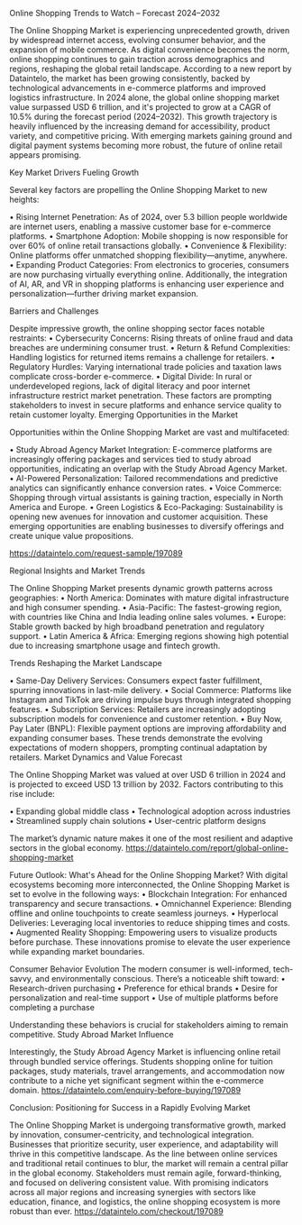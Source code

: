 Online Shopping Trends to Watch – Forecast 2024–2032

The Online Shopping Market is experiencing unprecedented growth, driven by widespread internet access, evolving consumer behavior, and the expansion of mobile commerce. As digital convenience becomes the norm, online shopping continues to gain traction across demographics and regions, reshaping the global retail landscape.
According to a new report by Dataintelo, the market has been growing consistently, backed by technological advancements in e-commerce platforms and improved logistics infrastructure. In 2024 alone, the global online shopping market value surpassed USD 6 trillion, and it's projected to grow at a CAGR of 10.5% during the forecast period (2024–2032).
This growth trajectory is heavily influenced by the increasing demand for accessibility, product variety, and competitive pricing. With emerging markets gaining ground and digital payment systems becoming more robust, the future of online retail appears promising.

Key Market Drivers Fueling Growth

Several key factors are propelling the Online Shopping Market to new heights:

•	Rising Internet Penetration: As of 2024, over 5.3 billion people worldwide are internet users, enabling a massive customer base for e-commerce platforms.
•	Smartphone Adoption: Mobile shopping is now responsible for over 60% of online retail transactions globally.
•	Convenience & Flexibility: Online platforms offer unmatched shopping flexibility—anytime, anywhere.
•	Expanding Product Categories: From electronics to groceries, consumers are now purchasing virtually everything online.
Additionally, the integration of AI, AR, and VR in shopping platforms is enhancing user experience and personalization—further driving market expansion.

Barriers and Challenges

Despite impressive growth, the online shopping sector faces notable restraints:
•	Cybersecurity Concerns: Rising threats of online fraud and data breaches are undermining consumer trust.
•	Return & Refund Complexities: Handling logistics for returned items remains a challenge for retailers.
•	Regulatory Hurdles: Varying international trade policies and taxation laws complicate cross-border e-commerce.
•	Digital Divide: In rural or underdeveloped regions, lack of digital literacy and poor internet infrastructure restrict market penetration.
These factors are prompting stakeholders to invest in secure platforms and enhance service quality to retain customer loyalty.
Emerging Opportunities in the Market

Opportunities within the Online Shopping Market are vast and multifaceted:

•	Study Abroad Agency Market Integration: E-commerce platforms are increasingly offering packages and services tied to study abroad opportunities, indicating an overlap with the Study Abroad Agency Market.
•	AI-Powered Personalization: Tailored recommendations and predictive analytics can significantly enhance conversion rates.
•	Voice Commerce: Shopping through virtual assistants is gaining traction, especially in North America and Europe.
•	Green Logistics & Eco-Packaging: Sustainability is opening new avenues for innovation and customer acquisition.
These emerging opportunities are enabling businesses to diversify offerings and create unique value propositions. 

https://dataintelo.com/request-sample/197089 

Regional Insights and Market Trends

The Online Shopping Market presents dynamic growth patterns across geographies:
•	North America: Dominates with mature digital infrastructure and high consumer spending.
•	Asia-Pacific: The fastest-growing region, with countries like China and India leading online sales volumes.
•	Europe: Stable growth backed by high broadband penetration and regulatory support.
•	Latin America & Africa: Emerging regions showing high potential due to increasing smartphone usage and fintech growth.

Trends Reshaping the Market Landscape

•	Same-Day Delivery Services: Consumers expect faster fulfillment, spurring innovations in last-mile delivery.
•	Social Commerce: Platforms like Instagram and TikTok are driving impulse buys through integrated shopping features.
•	Subscription Services: Retailers are increasingly adopting subscription models for convenience and customer retention.
•	Buy Now, Pay Later (BNPL): Flexible payment options are improving affordability and expanding consumer bases.
These trends demonstrate the evolving expectations of modern shoppers, prompting continual adaptation by retailers.
Market Dynamics and Value Forecast

The Online Shopping Market was valued at over USD 6 trillion in 2024 and is projected to exceed USD 13 trillion by 2032. Factors contributing to this rise include:

•	Expanding global middle class
•	Technological adoption across industries
•	Streamlined supply chain solutions
•	User-centric platform designs

The market’s dynamic nature makes it one of the most resilient and adaptive sectors in the global economy.
https://dataintelo.com/report/global-online-shopping-market

Future Outlook: What's Ahead for the Online Shopping Market?
With digital ecosystems becoming more interconnected, the Online Shopping Market is set to evolve in the following ways:
•	Blockchain Integration: For enhanced transparency and secure transactions.
•	Omnichannel Experience: Blending offline and online touchpoints to create seamless journeys.
•	Hyperlocal Deliveries: Leveraging local inventories to reduce shipping times and costs.
•	Augmented Reality Shopping: Empowering users to visualize products before purchase.
These innovations promise to elevate the user experience while expanding market boundaries.

Consumer Behavior Evolution
The modern consumer is well-informed, tech-savvy, and environmentally conscious. There’s a noticeable shift toward:
•	Research-driven purchasing
•	Preference for ethical brands
•	Desire for personalization and real-time support
•	Use of multiple platforms before completing a purchase

Understanding these behaviors is crucial for stakeholders aiming to remain competitive.
Study Abroad Market Influence

Interestingly, the Study Abroad Agency Market is influencing online retail through bundled service offerings. Students shopping online for tuition packages, study materials, travel arrangements, and accommodation now contribute to a niche yet significant segment within the e-commerce domain.
https://dataintelo.com/enquiry-before-buying/197089 

Conclusion: Positioning for Success in a Rapidly Evolving Market

The Online Shopping Market is undergoing transformative growth, marked by innovation, consumer-centricity, and technological integration. Businesses that prioritize security, user experience, and adaptability will thrive in this competitive landscape.
As the line between online services and traditional retail continues to blur, the market will remain a central pillar in the global economy. Stakeholders must remain agile, forward-thinking, and focused on delivering consistent value.
With promising indicators across all major regions and increasing synergies with sectors like education, finance, and logistics, the online shopping ecosystem is more robust than ever.
https://dataintelo.com/checkout/197089

